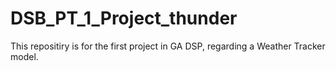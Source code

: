 # DSB_PT_1_Project_thunder
This repositiry is for the first project in GA DSP, regarding a Weather Tracker model.
